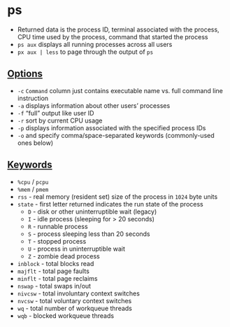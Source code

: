 # ps
* Returned data is the process ID, terminal associated with the process, CPU time used by the process, command that started the process
* `ps aux` displays all running processes across all users
* `px aux | less` to page through the output of `ps`

## [Options](https://ss64.com/mac/ps.html)
* `-c` `Command` column just contains executable name vs. full command line instruction
* `-a` displays information about other users’ processes
* `-f` “full” output like user ID
* `-r` sort by current CPU usage
* `-p` displays information associated with the specified process IDs
* `-o` and specify comma/space-separated keywords (commonly-used ones below)

## [Keywords](https://ss64.com/mac/ps_keywords.html)
* `%cpu` / `pcpu`
* `%mem` / `pmem`
* `rss` - real memory (resident set) size of the process in `1024` byte units
* `state` - first letter returned indicates the run state of the process
  * `D` - disk or other uninterruptible wait (legacy)
  * `I` - idle process (sleeping for > 20 seconds)
  * `R` - runnable process
  * `S` - process sleeping less than 20 seconds
  * `T` - stopped process
  * `U` - process in uninterruptible wait
  * `Z` - zombie dead process
* `inblock` - total blocks read
* `majflt` - total page faults
* `minflt` - total page reclaims
* `nswap` - total swaps in/out
* `nivcsw` - total involuntary context switches
* `nvcsw` - total voluntary context switches
* `wq` - total number of workqueue threads
* `wqb` - blocked workqueue threads
